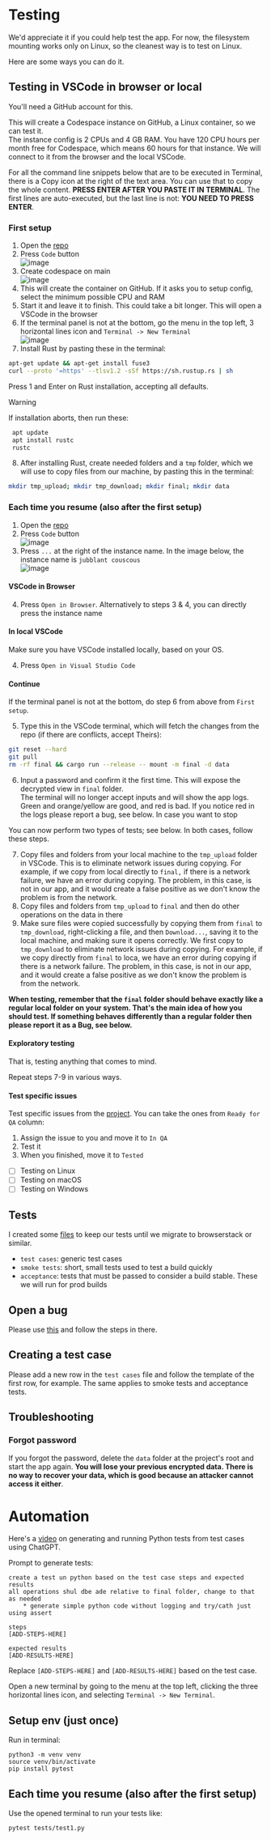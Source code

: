 # Testing

We'd appreciate it if you could help test the app. For now, the filesystem mounting works only on Linux, so the cleanest way is to test on Linux.

Here are some ways you can do it.

## Testing in VSCode in browser or local

You'll need a GitHub account for this.

This will create a Codespace instance on GitHub, a Linux container, so we can test it.  
The instance config is 2 CPUs and 4 GB RAM. You have 120 CPU hours per month free for Codespace, which means 60 hours for that instance. We will connect to it from the browser and the local VSCode.

For all the command line snippets below that are to be executed in Terminal, there is a Copy icon at the right of the text area. You can use that to copy the whole content. **PRESS ENTER AFTER YOU PASTE IT IN TERMINAL**. The first lines are auto-executed, but the last line is not: **YOU NEED TO PRESS ENTER**.

### First setup

1. Open the [repo](https://github.com/xoriors/rencfs)
2. Press `Code` button  
  ![image](https://github.com/user-attachments/assets/7c0e8872-fe1f-44b9-a833-2586ade4f618)
3. Create codespace on main  
  ![image](https://github.com/user-attachments/assets/5fee55f6-ef54-427c-b790-c135312d3355)
4. This will create the container on GitHub. If it asks you to setup config, select the minimum possible CPU and RAM
5. Start it and leave it to finish. This could take a bit longer. This will open a VSCode in the browser
6. If the terminal panel is not at the bottom, go the menu in the top left, 3 horizontal lines icon and `Terminal -> New Terminal`  
  ![image](https://github.com/user-attachments/assets/48681023-e450-49b3-8526-ec0323be0d40)
7. Install Rust by pasting these in the terminal:
  ```bash
  apt-get update && apt-get install fuse3
  curl --proto '=https' --tlsv1.2 -sSf https://sh.rustup.rs | sh
  ```
  Press 1 and Enter on Rust installation, accepting all defaults.

  > [!WARNING]  
  > If installation aborts, then run these:
  > ```bash
  >  apt update
  >  apt install rustc
  >  rustc
  > ```

8. After installing Rust, create needed folders and a `tmp` folder, which we will use to copy files from our machine, by pasting this in the terminal:
  ```bash
  mkdir tmp_upload; mkdir tmp_download; mkdir final; mkdir data
  ```
  
### Each time you resume (also after the first setup)

1. Open the [repo](https://github.com/xoriors/rencfs)
2. Press `Code` button  
  ![image](https://github.com/user-attachments/assets/7c0e8872-fe1f-44b9-a833-2586ade4f618)
3. Press ```...``` at the right of the instance name. In the image below, the instance name is `jubblant couscous`  
  ![image](https://github.com/user-attachments/assets/c621c258-009d-46bf-adb7-f81a3d7131f6)

#### VSCode in Browser

4. Press `Open in Browser`. Alternatively to steps 3 & 4, you can directly press the instance name

#### In local VSCode

Make sure you have VSCode installed locally, based on your OS.

4. Press `Open in Visual Studio Code`

#### Continue

If the terminal panel is not at the bottom, do step 6 from above from `First setup`.

5. Type this in the VSCode terminal, which will fetch the changes from the repo (if there are conflicts, accept Theirs):
  ```bash
  git reset --hard
  git pull
  rm -rf final && cargo run --release -- mount -m final -d data
  ```
6. Input a password and confirm it the first time. This will expose the decrypted view in `final` folder.  
   The terminal will no longer accept inputs and will show the app logs. Green and orange/yellow are good, and red is bad. If you notice red in the logs please report a bug, see below.
   In case you want to stop

You can now perform two types of tests; see below. In both cases, follow these steps.

7. Copy files and folders from your local machine to the `tmp_upload` folder in VSCode. This is to eliminate network issues during copying. For example, if we copy from local directly to `final,` if there is a network failure, we have an error during copying. The problem, in this case, is not in our app, and it would create a false positive as we don't know the problem is from the network.
8. Copy files and folders from `tmp_upload` to `final` and then do other operations on the data in there
9. Make sure files were copied successfully by copying them from `final` to `tmp_download`, right-clicking a file, and then `Download...`, saving it to the local machine, and making sure it opens correctly. We first copy to `tmp_download` to eliminate network issues during copying. For example, if we copy directly from `final` to loca, we have an error during copying if there is a network failure. The problem, in this case, is not in our app, and it would create a false positive as we don't know the problem is from the network.

**When testing, remember that the `final` folder should behave exactly like a regular local folder on your system. That's the main idea of how you should test. If something behaves differently than a regular folder then please report it as a Bug, see below.**

#### Exploratory testing

That is, testing anything that comes to mind.

Repeat steps 7-9 in various ways.

#### Test specific issues

Test specific issues from the [project](https://github.com/users/xoriors/projects/1). You can take the ones from `Ready for QA` column:
1. Assign the issue to you and move it to `In QA`
2. Test it
3. When you finished, move it to `Tested`

- [ ] Testing on Linux
- [ ] Testing on macOS
- [ ] Testing on Windows

## Tests

I created some [files](https://drive.google.com/drive/folders/1N-2KhGNo7f23tQ9Si4yWa9dlFtxUnsoM?usp=sharing) to keep our tests until we migrate to browserstack or similar. 

- `test cases`: generic test cases
- `smoke tests`: short, small tests used to test a build quickly
- `acceptance`: tests that must be passed to consider a build stable. These we will run for prod builds

## Open a bug

Please use [this](https://github.com/xoriors/rencfs/issues/new?assignees=&labels=&projects=&template=bug_report.md&title=) and follow the steps in there.

## Creating a test case

Please add a new row in the `test cases` file and follow the template of the first row, for example. The same applies to smoke tests and acceptance tests.

## Troubleshooting

### Forgot password

If you forgot the password, delete the `data` folder at the project's root and start the app again. **You will lose your previous encrypted data. There is no way to recover your data, which is good because an attacker cannot access it either**.

# Automation

Here's a [video](https://www.youtube.com/watch?v=AGyNxYoIHB0&list=PLzPrvFZbOBZCn8i1CkwpVGByYv2nd7EQW&index=5) on generating and running Python tests from test cases using ChatGPT.

Prompt to generate tests:

```text
create a test un python based on the test case steps and expected results
all operations shul dbe ade relative to final folder, change to that as needed
    * generate simple python code without logging and try/cath just using assert

steps
[ADD-STEPS-HERE]

expected results
[ADD-RESULTS-HERE]
```

Replace `[ADD-STEPS-HERE]` and `[ADD-RESULTS-HERE]` based on the test case.

Open a new terminal by going to the menu at the top left, clicking the three horizontal lines icon, and selecting `Terminal -> New Terminal`.

## Setup env (just once)

Run in terminal:

```
python3 -m venv venv
source venv/bin/activate
pip install pytest
```

## Each time you resume (also after the first setup)

Use the opened terminal to run your tests like:

```bash
pytest tests/test1.py
```
